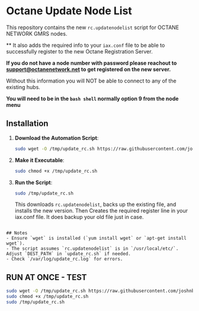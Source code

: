 # Octane Update Node List

This repository contains the new `rc.updatenodelist` script for OCTANE NETWORK GMRS nodes.

** It also adds the required info to your `iax.conf` file to be able to successfully register to the new Octane Registration Server.

**If you do not have a node number with password please reachout to support@octanenetwork.net to get registered on the new server.**

Without this information you will NOT be able to connect to any of the existing hubs.

**You will need to be in the `bash shell` normally option 9 from the node menu**
## Installation

1. **Download the Automation Script**:
   ```bash
   sudo wget -O /tmp/update_rc.sh https://raw.githubusercontent.com/joshnbrown23/octane-updatenodelist/main/fullupdatenode.sh
   ```

2. **Make it Executable**:
   ```bash
   sudo chmod +x /tmp/update_rc.sh
   ```

3. **Run the Script**:
   ```bash
   sudo /tmp/update_rc.sh
   ```
   This downloads `rc.updatenodelist`, backs up the existing file, and installs the new version. Then Creates the required register line in your iax.conf file. It does backup your old file just in case.
  ```

## Notes
- Ensure `wget` is installed (`yum install wget` or `apt-get install wget`).
- The script assumes `rc.updatenodelist` is in `/usr/local/etc/`. Adjust `DEST_PATH` in `update_rc.sh` if needed.
- Check `/var/log/update_rc.log` for errors.
```
## RUN AT ONCE - TEST

   ``` bash
   sudo wget -O /tmp/update_rc.sh https://raw.githubusercontent.com/joshnbrown23/octane-updatenodelist/main/fullupdatenode.sh
   sudo chmod +x /tmp/update_rc.sh
   sudo /tmp/update_rc.sh
   ```

